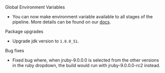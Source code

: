 Global Environment Variables

* You can now make environment variable available to all stages of the pipeline. More details can be found on our [docs](https://docs.snap-ci.com/pipeline/#environment-variables#global-environment-variables).

Package upgrades

 * Upgrade jdk version to `1.8.0_51`.

Bug fixes

 * Fixed bug where, when jruby-9.0.0.0 is selected from the other versions in the ruby dropdown, the build would run with jruby-9.0.0.0-rc2 instead.
